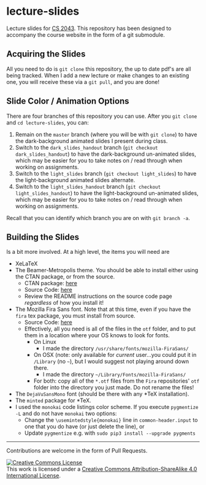 # lecture-slides

Lecture slides for [CS 2043][cs2043].  This repository has been designed to accompany the course website in the form of a git submodule.

## Acquiring the Slides

All you need to do is `git clone` this repository, the up to date pdf's are all being tracked.  When I add a new lecture or make changes to an existing one, you will receive these via a `git pull`, and you are done!

## Slide Color / Animation Options

There are four branches of this repository you can use.  After you `git clone` and `cd lecture-slides`, you can:

1. Remain on the `master` branch (where you will be with `git clone`) to have the dark-background animated slides I present during class.
2. Switch to the `dark_slides_handout` branch (`git checkout dark_slides_handout`) to have the dark-background un-animated slides, which
   may be easier for you to take notes on / read through when working on assignments.
3. Switch to the `light_slides` branch (`git checkout light_slides`) to have the light-background animated slides alternate.
4. Switch to the `light_slides_handout` branch (`git checkout light_slides_handout`) to have the light-background un-animated slides, which
   may be easier for you to take notes on / read through when working on assignments.

Recall that you can identify which branch you are on with `git branch -a`.

## Building the Slides

Is a bit more involved.  At a high level, the items you will need are

- XeLaTeX
- The Beamer-Metropolis theme.  You should be able to install either using the CTAN package, or from the source.
    - CTAN package: [here](https://www.ctan.org/pkg/beamertheme-metropolis)
    - Source Code: [here](https://github.com/matze/mtheme)
    - Review the README instructions on the source code page *regardless* of how you install it!
- The Mozilla Fira Sans font. Note that at this time, even if you have the `fira` tex package, you must install from source.
    - Source Code: [here](https://github.com/mozilla/Fira)
    - Effectively, all you need is all of the files in the `otf` folder, and to put them in a location where your OS knows to look for fonts.
        - On Linux
            - I made the directory `/usr/share/fonts/mozilla-FiraSans/`
        - On OSX (note: only available for *current* user...you could put it in `/Library` (no `~`), but I would suggest not playing around down there.
            - I made the directory `~/Library/Fonts/mozilla-FiraSans/`
        - For both: copy all of the `*.otf` files from the `Fira` repositories' `otf` folder into the directory you just made. Do not rename the files!
- The `DejaVuSansMono` font (should be there with any *TeX installation).
- The `minted` package for *TeX.
- I used the `monokai` code listings color scheme.  If you execute `pygmentize -L` and do not have `monokai` two options:
    - Change the `\usemintedstyle{monokai}` line in `common-header.input` to one that you do have (or just delete the line), or
    - Update `pygmentize` e.g. with `sudo pip3 install --upgrade pygments`

- - -
[cs2043]: http://cs2043-sp16.github.io/

Contributions are welcome in the form of Pull Requests.

<a rel="license" href="http://creativecommons.org/licenses/by-sa/4.0/"><img alt="Creative Commons License" style="border-width:0" src="https://i.creativecommons.org/l/by-sa/4.0/88x31.png" /></a><br />This work is licensed under a <a rel="license" href="http://creativecommons.org/licenses/by-sa/4.0/">Creative Commons Attribution-ShareAlike 4.0 International License</a>.

